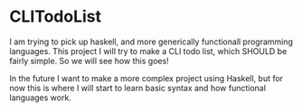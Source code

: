# CLITodoList

I am trying to pick up haskell, and more generically functionall programming languages. This project
I will try to make a CLI todo list, which SHOULD be fairly simple. So we will see how this goes!

In the future I want to make a more complex project using Haskell, but for now this is where I will start
to learn basic syntax and how functional languages work.
